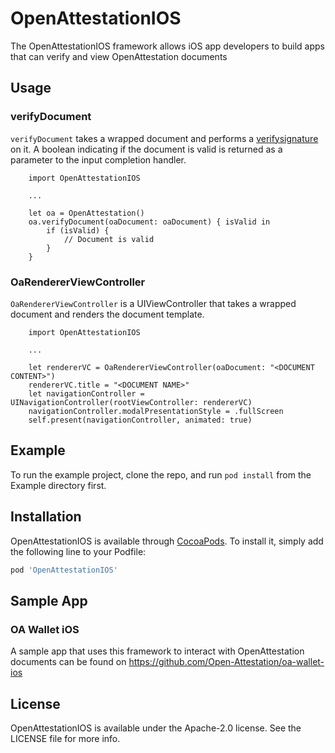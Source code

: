 # OpenAttestationIOS
The OpenAttestationIOS framework allows iOS app developers to build apps that can verify and view OpenAttestation documents

## Usage
### verifyDocument
`verifyDocument` takes a wrapped document and performs a [verifysignature](https://github.com/Open-Attestation/open-attestation#verify-signature-of-document) on it. A boolean indicating if the document is valid is returned as a parameter to the input completion handler.

```
    import OpenAttestationIOS
    
    ...
    
    let oa = OpenAttestation()
    oa.verifyDocument(oaDocument: oaDocument) { isValid in
        if (isValid) {
            // Document is valid
        }
    }
```
### OaRendererViewController
`OaRendererViewController` is a UIViewController that takes a wrapped document and renders the document template.
```
    import OpenAttestationIOS
    
    ...
    
    let rendererVC = OaRendererViewController(oaDocument: "<DOCUMENT CONTENT>")
    rendererVC.title = "<DOCUMENT NAME>"
    let navigationController = UINavigationController(rootViewController: rendererVC)
    navigationController.modalPresentationStyle = .fullScreen
    self.present(navigationController, animated: true)
```

## Example

To run the example project, clone the repo, and run `pod install` from the Example directory first.

## Installation

OpenAttestationIOS is available through [CocoaPods](https://cocoapods.org). To install
it, simply add the following line to your Podfile:

```ruby
pod 'OpenAttestationIOS'
```

## Sample App
### OA Wallet iOS
A sample app that uses this framework to interact with OpenAttestation documents can be found on https://github.com/Open-Attestation/oa-wallet-ios

## License

OpenAttestationIOS is available under the Apache-2.0 license. See the LICENSE file for more info.
